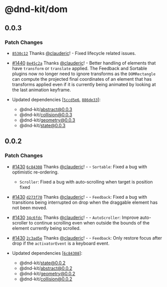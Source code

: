 # @dnd-kit/dom

## 0.0.3

### Patch Changes

- [`8530c12`](https://github.com/clauderic/dnd-kit/commit/8530c122c8db7723a8c13a207a11487b3354cb59) Thanks [@clauderic](https://github.com/clauderic)! - Fixed lifecycle related issues.

- [#1440](https://github.com/clauderic/dnd-kit/pull/1440) [`8e45c2a`](https://github.com/clauderic/dnd-kit/commit/8e45c2a9d750283296b56b05a887be89fe7b0184) Thanks [@clauderic](https://github.com/clauderic)! - Better handling of elements that have `transform` or `translate` applied. The Feedback and Sortable plugins now no longer need to ignore transforms as the `DOMRectangle` can compute the projected final coordinates of an element that has transforms applied even if it is currently being animated by looking at the last animation keyframe.

- Updated dependencies [[`5ccd5e6`](https://github.com/clauderic/dnd-kit/commit/5ccd5e668fb8d736ec3c195116559cb5c5684e80), [`886de33`](https://github.com/clauderic/dnd-kit/commit/886de33d0df851ebdcb3fcf2915f9623069b06d1)]:
  - @dnd-kit/abstract@0.0.3
  - @dnd-kit/collision@0.0.3
  - @dnd-kit/geometry@0.0.3
  - @dnd-kit/state@0.0.3

## 0.0.2

### Patch Changes

- [#1430](https://github.com/clauderic/dnd-kit/pull/1430) [`6c84308`](https://github.com/clauderic/dnd-kit/commit/6c84308b45c55ca1324a5c752b0ec117235da9e2) Thanks [@clauderic](https://github.com/clauderic)! - - `Sortable`: Fixed a bug with optimistic re-ordering.

  - `Scroller`: Fixed a bug with auto-scrolling when target is position fixed

- [#1430](https://github.com/clauderic/dnd-kit/pull/1430) [`d273f70`](https://github.com/clauderic/dnd-kit/commit/d273f700c3f580cb781bd004ed025bbceee20c4e) Thanks [@clauderic](https://github.com/clauderic)! - - `Feedback`: Fixed a bug with transitions being interrupted on drop when the draggable element has not been moved.

- [#1430](https://github.com/clauderic/dnd-kit/pull/1430) [`34c6fdc`](https://github.com/clauderic/dnd-kit/commit/34c6fdc6fb20c092a9370e35f22bf55d8065130c) Thanks [@clauderic](https://github.com/clauderic)! - - `AutoScroller`: Improve auto-scroller to continue scrolling even when outside the bounds of the element currently being scrolled.

- [#1430](https://github.com/clauderic/dnd-kit/pull/1430) [`2c3ad5e`](https://github.com/clauderic/dnd-kit/commit/2c3ad5eab3aabfd0aaa5a3a299dae1e307e8edaf) Thanks [@clauderic](https://github.com/clauderic)! - - `Feedback`: Only restore focus after drop if the `activatorEvent` is a keyboard event.

- Updated dependencies [[`6c84308`](https://github.com/clauderic/dnd-kit/commit/6c84308b45c55ca1324a5c752b0ec117235da9e2)]:
  - @dnd-kit/state@0.0.2
  - @dnd-kit/abstract@0.0.2
  - @dnd-kit/geometry@0.0.2
  - @dnd-kit/collision@0.0.2
